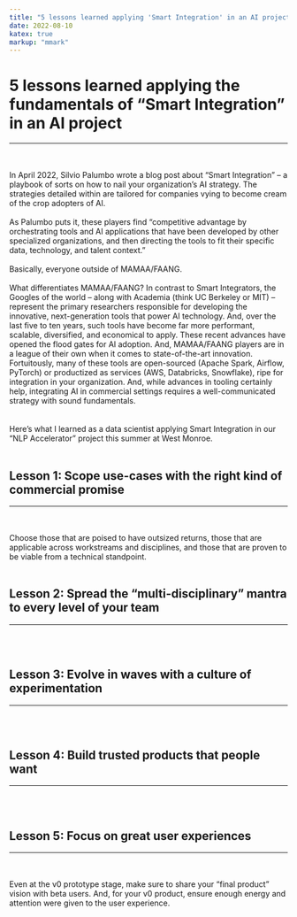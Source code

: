 ```yaml
---
title: "5 lessons learned applying 'Smart Integration' in an AI project."
date: 2022-08-10
katex: true
markup: "mmark"
---
```


# 5 lessons learned applying the fundamentals of “Smart Integration” in an AI project 
---
<br><br>
In April 2022, Silvio Palumbo wrote a blog post about “Smart Integration” – a playbook of sorts on how to nail your organization’s AI strategy. The strategies detailed within are tailored for companies vying to become cream of the crop adopters of AI. 
<br><br>
As Palumbo puts it, these players find “competitive advantage by orchestrating tools and AI applications that have been developed by other specialized organizations, and then directing the tools to fit their specific data, technology, and talent context.” 
<br><br>
Basically, everyone outside of MAMAA/FAANG. 
<br><br>
What differentiates MAMAA/FAANG? In contrast to Smart Integrators, the Googles of the world – along with Academia (think UC Berkeley or MIT) – represent the primary researchers responsible for developing the innovative, next-generation tools that power AI technology. And, over the last five to ten years, such tools have become far more performant, scalable, diversified, and economical to apply. These recent advances have opened the flood gates for AI adoption. And, MAMAA/FAANG players are in a league of their own when it comes to state-of-the-art innovation. Fortuitously, many of these tools are open-sourced (Apache Spark, Airflow, PyTorch) or productized as services (AWS, Databricks, Snowflake), ripe for integration in your organization. And, while advances in tooling certainly help, integrating AI in commercial settings requires a well-communicated strategy with sound fundamentals.  
<br><br>
Here’s what I learned as a data scientist applying Smart Integration in our “NLP Accelerator” project this summer at West Monroe. 
<br><br>

## Lesson 1: Scope use-cases with the right kind of commercial promise
---
<br><br>
Choose those that are poised to have outsized returns, those that are applicable across workstreams and disciplines, and those that are proven to be viable from a technical standpoint.
<br><br>
## Lesson 2: Spread the “multi-disciplinary” mantra to every level of your team
---
<br><br>
## Lesson 3: Evolve in waves with a culture of experimentation
---
<br><br>
## Lesson 4: Build trusted products that people want
---
<br><br>
## Lesson 5: Focus on great user experiences
---
<br><br>
Even at the v0 prototype stage, make sure to share your “final product” vision with beta users. And, for your v0 product, ensure enough energy and attention were given to the user experience.
<br><br>
